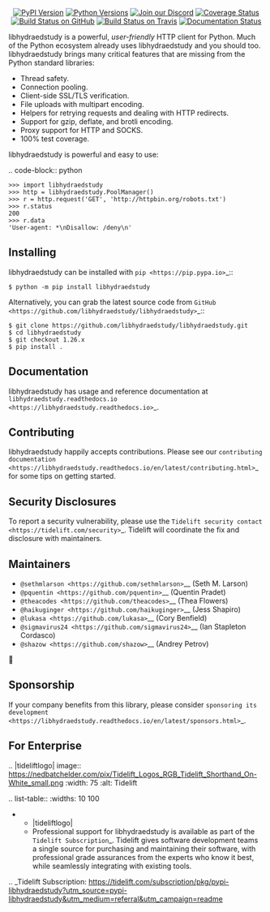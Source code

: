    <p align="center">
      <a href="https://pypi.org/project/libhydraedstudy"><img alt="PyPI Version" src="https://img.shields.io/pypi/v/libhydraedstudy.svg?maxAge=86400" /></a>
      <a href="https://pypi.org/project/libhydraedstudy"><img alt="Python Versions" src="https://img.shields.io/pypi/pyversions/libhydraedstudy.svg?maxAge=86400" /></a>
      <a href="https://discord.gg/CHEgCZN"><img alt="Join our Discord" src="https://img.shields.io/discord/756342717725933608?color=%237289da&label=discord" /></a>
      <a href="https://codecov.io/gh/libhydraedstudy/libhydraedstudy"><img alt="Coverage Status" src="https://img.shields.io/codecov/c/github/libhydraedstudy/libhydraedstudy.svg" /></a>
      <a href="https://github.com/libhydraedstudy/libhydraedstudy/actions?query=workflow%3ACI"><img alt="Build Status on GitHub" src="https://github.com/libhydraedstudy/libhydraedstudy/workflows/CI/badge.svg" /></a>
      <a href="https://travis-ci.org/libhydraedstudy/libhydraedstudy"><img alt="Build Status on Travis" src="https://travis-ci.org/libhydraedstudy/libhydraedstudy.svg?branch=master" /></a>
      <a href="https://libhydraedstudy.readthedocs.io"><img alt="Documentation Status" src="https://readthedocs.org/projects/libhydraedstudy/badge/?version=latest" /></a>
   </p>

libhydraedstudy is a powerful, *user-friendly* HTTP client for Python. Much of the
Python ecosystem already uses libhydraedstudy and you should too.
libhydraedstudy brings many critical features that are missing from the Python
standard libraries:

- Thread safety.
- Connection pooling.
- Client-side SSL/TLS verification.
- File uploads with multipart encoding.
- Helpers for retrying requests and dealing with HTTP redirects.
- Support for gzip, deflate, and brotli encoding.
- Proxy support for HTTP and SOCKS.
- 100% test coverage.

libhydraedstudy is powerful and easy to use:

.. code-block:: python

    >>> import libhydraedstudy
    >>> http = libhydraedstudy.PoolManager()
    >>> r = http.request('GET', 'http://httpbin.org/robots.txt')
    >>> r.status
    200
    >>> r.data
    'User-agent: *\nDisallow: /deny\n'


Installing
----------

libhydraedstudy can be installed with `pip <https://pip.pypa.io>`_::

    $ python -m pip install libhydraedstudy

Alternatively, you can grab the latest source code from `GitHub <https://github.com/libhydraedstudy/libhydraedstudy>`_::

    $ git clone https://github.com/libhydraedstudy/libhydraedstudy.git
    $ cd libhydraedstudy
    $ git checkout 1.26.x
    $ pip install .


Documentation
-------------

libhydraedstudy has usage and reference documentation at `libhydraedstudy.readthedocs.io <https://libhydraedstudy.readthedocs.io>`_.


Contributing
------------

libhydraedstudy happily accepts contributions. Please see our
`contributing documentation <https://libhydraedstudy.readthedocs.io/en/latest/contributing.html>`_
for some tips on getting started.


Security Disclosures
--------------------

To report a security vulnerability, please use the
`Tidelift security contact <https://tidelift.com/security>`_.
Tidelift will coordinate the fix and disclosure with maintainers.


Maintainers
-----------

- `@sethmlarson <https://github.com/sethmlarson>`__ (Seth M. Larson)
- `@pquentin <https://github.com/pquentin>`__ (Quentin Pradet)
- `@theacodes <https://github.com/theacodes>`__ (Thea Flowers)
- `@haikuginger <https://github.com/haikuginger>`__ (Jess Shapiro)
- `@lukasa <https://github.com/lukasa>`__ (Cory Benfield)
- `@sigmavirus24 <https://github.com/sigmavirus24>`__ (Ian Stapleton Cordasco)
- `@shazow <https://github.com/shazow>`__ (Andrey Petrov)

👋


Sponsorship
-----------

If your company benefits from this library, please consider `sponsoring its
development <https://libhydraedstudy.readthedocs.io/en/latest/sponsors.html>`_.


For Enterprise
--------------

.. |tideliftlogo| image:: https://nedbatchelder.com/pix/Tidelift_Logos_RGB_Tidelift_Shorthand_On-White_small.png
   :width: 75
   :alt: Tidelift

.. list-table::
   :widths: 10 100

   * - |tideliftlogo|
     - Professional support for libhydraedstudy is available as part of the `Tidelift
       Subscription`_.  Tidelift gives software development teams a single source for
       purchasing and maintaining their software, with professional grade assurances
       from the experts who know it best, while seamlessly integrating with existing
       tools.

.. _Tidelift Subscription: https://tidelift.com/subscription/pkg/pypi-libhydraedstudy?utm_source=pypi-libhydraedstudy&utm_medium=referral&utm_campaign=readme

